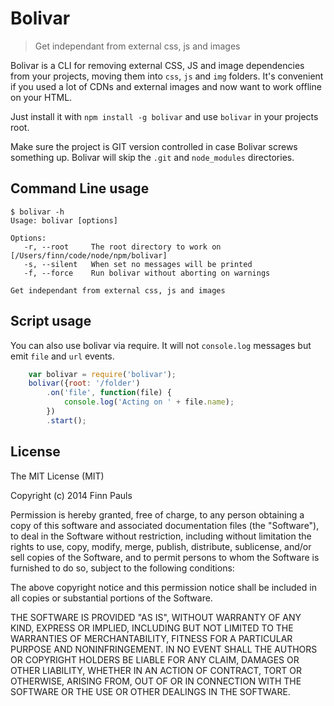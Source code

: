 # Bolivar

> Get independant from external css, js and images

Bolivar is a CLI for removing external CSS, JS and image dependencies from your projects, moving them into `css`, `js` and `img` folders. It's convenient if you used a lot of CDNs and external images and now want to work offline on your HTML.

Just install it with `npm install -g bolivar` and use `bolivar` in your projects root. 

Make sure the project is GIT version controlled in case Bolivar screws something up. Bolivar will skip the `.git` and `node_modules` directories.

## Command Line usage
```
$ bolivar -h
Usage: bolivar [options]

Options:
   -r, --root     The root directory to work on  [/Users/finn/code/node/npm/bolivar]
   -s, --silent   When set no messages will be printed
   -f, --force    Run bolivar without aborting on warnings

Get independant from external css, js and images
```


## Script usage
You can also use bolivar via require. It will not `console.log` messages but emit `file` and `url` events.
```javascript
	var bolivar = require('bolivar');
	bolivar({root: '/folder')
		.on('file', function(file) {
			console.log('Acting on ' + file.name);
		})
		.start();
```

## License
The MIT License (MIT)

Copyright (c) 2014 Finn Pauls

Permission is hereby granted, free of charge, to any person obtaining a copy
of this software and associated documentation files (the "Software"), to deal
in the Software without restriction, including without limitation the rights
to use, copy, modify, merge, publish, distribute, sublicense, and/or sell
copies of the Software, and to permit persons to whom the Software is
furnished to do so, subject to the following conditions:

The above copyright notice and this permission notice shall be included in
all copies or substantial portions of the Software.

THE SOFTWARE IS PROVIDED "AS IS", WITHOUT WARRANTY OF ANY KIND, EXPRESS OR
IMPLIED, INCLUDING BUT NOT LIMITED TO THE WARRANTIES OF MERCHANTABILITY,
FITNESS FOR A PARTICULAR PURPOSE AND NONINFRINGEMENT. IN NO EVENT SHALL THE
AUTHORS OR COPYRIGHT HOLDERS BE LIABLE FOR ANY CLAIM, DAMAGES OR OTHER
LIABILITY, WHETHER IN AN ACTION OF CONTRACT, TORT OR OTHERWISE, ARISING FROM,
OUT OF OR IN CONNECTION WITH THE SOFTWARE OR THE USE OR OTHER DEALINGS IN
THE SOFTWARE.